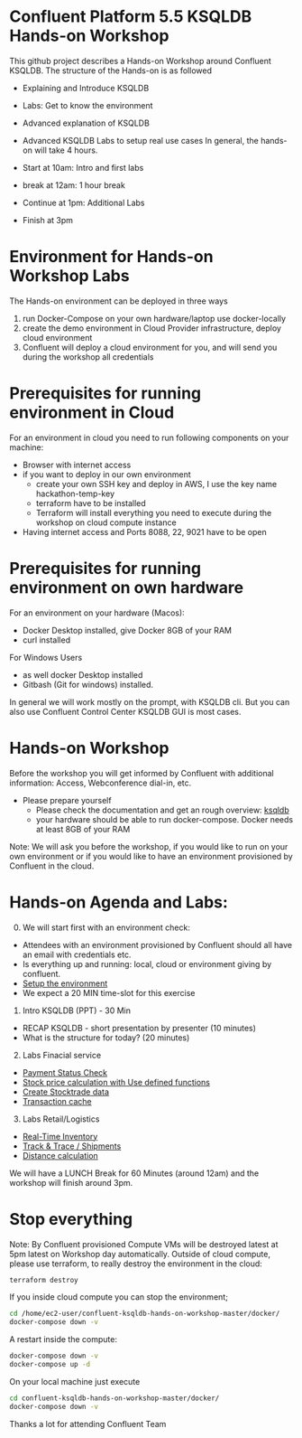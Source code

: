 # Confluent Platform 5.5 KSQLDB Hands-on Workshop
This github project describes a Hands-on Workshop around Confluent KSQLDB. The structure of the Hands-on is as followed

* Explaining and Introduce KSQLDB
* Labs: Get to know the environment
* Advanced explanation of KSQLDB
* Advanced KSQLDB Labs to setup real use cases
In general, the hands-on will take 4 hours.

* Start at 10am: Intro and first labs
* break at 12am: 1 hour break
* Continue at 1pm: Additional Labs
* Finish at 3pm

# Environment for Hands-on Workshop Labs
The Hands-on environment can be deployed in three ways

1. run Docker-Compose on your own hardware/laptop use docker-locally
2. create the demo environment in Cloud Provider infrastructure, deploy cloud environment
3. Confluent will deploy a cloud environment for you, and will send you during the workshop all credentials

# Prerequisites for running environment in Cloud
For an environment in cloud you need to run following components on your machine:

* Browser with internet access
* if you want to deploy in our own environment
   * create your own SSH key and deploy in AWS, I use the key name hackathon-temp-key
   * terraform have to be installed
   * Terraform will install everything you need to execute during the workshop on cloud compute instance
* Having internet access and Ports 8088, 22, 9021 have to be open

# Prerequisites for running environment on own hardware
For an environment on your hardware (Macos):
* Docker Desktop installed, give Docker 8GB of your RAM
* curl installed

For Windows Users
* as well docker Desktop installed
* Gitbash (Git for windows) installed.

In general we will work mostly on the prompt, with KSQLDB cli. But you can also use Confluent Control Center KSQLDB GUI is most cases.

# Hands-on Workshop
Before the workshop you will get informed by Confluent with additional information: Access, Webconference dial-in, etc.

* Please prepare yourself
   * Please check the documentation and get an rough overview: [ksqldb](https://www.confluent.io/product/ksql/)
   * your hardware should be able to run docker-compose. Docker needs at least 8GB of your RAM

Note:
We will ask you before the workshop, if you would like to run on your own environment or if you would like to have an environment provisioned by Confluent in the cloud.

# Hands-on Agenda and Labs:
0. We will start first with an environment check:
  * Attendees with an environment provisioned by Confluent should all have an email with credentials etc.
  * Is everything up and running: local, cloud or environment giving by confluent.
  * [Setup the environment](labs/Setup-Env.md)
  * We expect a 20 MIN time-slot for this exercise
1. Intro KSQLDB (PPT) - 30 Min
  * RECAP KSQLDB - short presentation by presenter (10 minutes)
  * What is the structure for today? (20 minutes)
2. Labs Finacial service
  * [Payment Status Check](labs/usecase_finserv_1.md)
  * [Stock price calculation with Use defined functions](labs/usecase_finserv_2.md)
  * [Create Stocktrade data](labs/usecase_finserv_3.md)
  * [Transaction cache](/labs/usecase_finserv_4.md)
3. Labs Retail/Logistics
  * [Real-Time Inventory](labs/usecase_realtime_inventory.md)
  * [Track & Trace / Shipments](labs/usecase_track-and-trace.md)
  * [Distance calculation](labs/usecase_distance.md)

We will have a LUNCH Break for 60 Minutes (around 12am) and the workshop will finish around 3pm.

# Stop everything
Note: By Confluent provisioned Compute VMs will be destroyed latest at 5pm latest on Workshop day automatically. Outside of cloud compute, please use terraform, to really destroy the environment in the cloud:
```bash
terraform destroy
```
If you inside cloud compute you can stop the environment;
```bash
cd /home/ec2-user/confluent-ksqldb-hands-on-workshop-master/docker/
docker-compose down -v
```
A restart inside the compute:
```bash
docker-compose down -v
docker-compose up -d
```
On your local machine just execute
```bash
cd confluent-ksqldb-hands-on-workshop-master/docker/
docker-compose down -v
```

Thanks a lot for attending
Confluent Team

